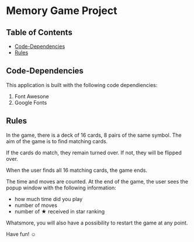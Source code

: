 # Memory Game Project

## Table of Contents

* [Code-Dependencies](#Code-Dependencies)
* [Rules](#rules)

## Code-Dependencies

This application is built with the following code dependiencies:

1. Font Awesone
2. Google Fonts

## Rules

In the game, there is a deck of 16 cards, 8 pairs of the same symbol. The aim of the game is to find matching cards. 

If the cards do match, they remain turned over. If not, they will be flipped over. 

When the user finds all 16 matching cards, the game ends.

The time and moves are counted. At the end of the game, the user sees the popup window with the following information: 

* how much time did you play
* number of moves
* number of ★ received in star ranking

Whatsmore, you will also have a possibility to restart the game at any point.

Have fun! :relaxed: